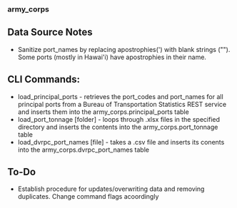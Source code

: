 ### army_corps

## Data Source Notes
- Sanitize port_names by replacing apostrophies(') with blank strings (""). Some ports (mostly in Hawai'i) have apostrophies in their name.

## CLI Commands:
- load_principal_ports - retrieves the port_codes and port_names for all principal ports from a Bureau of Transportation Statistics REST service and inserts them into the army_corps.principal_ports table
- load_port_tonnage [folder] - loops through .xlsx files in the specified directory and inserts the contents into the army_corps.port_tonnage table
- load_dvrpc_port_names [file] - takes a .csv file and inserts its conents into the army_corps.dvrpc_port_names table

## To-Do
- Establish procedure for updates/overwriting data and removing duplicates. Change command flags acoordingly
